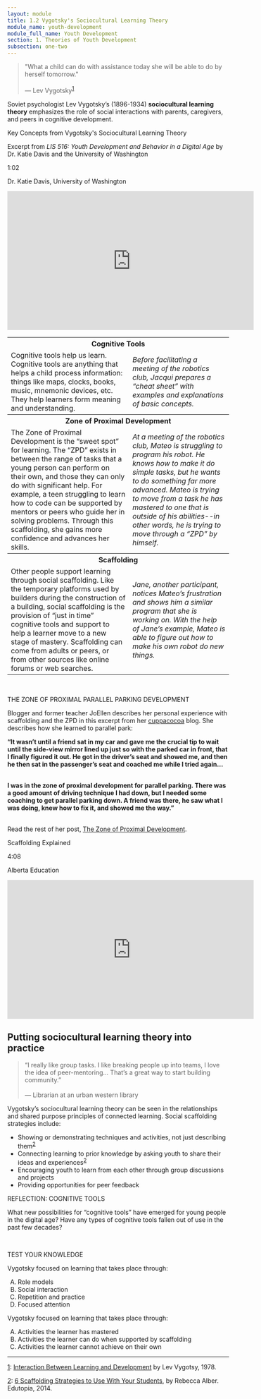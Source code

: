 ```yaml
---
layout: module
title: 1.2 Vygotsky's Sociocultural Learning Theory
module_name: youth-development
module_full_name: Youth Development
section: 1. Theories of Youth Development
subsection: one-two
---
```


>"What a child can do with assistance today she will be able to do by herself tomorrow."<br/><br/>— Lev Vygotsky<sup><a name="1" href="#fn1">1</a></sup>

Soviet psychologist Lev Vygotsky’s (1896-1934) **sociocultural learning theory** emphasizes the role of social interactions with parents, caregivers, and peers in cognitive development.

<div class="explanatory">
  <p>Key Concepts from Vygotsky's Sociocultural Learning Theory</p>
  <p>Excerpt from <i>LIS 516: Youth Development and Behavior in a Digital Age</i> by Dr. Katie Davis and the University of Washington</p>
<p class="videotime">1:02</p><p class="source">Dr. Katie Davis, University of Washington</p>

<div class="video">
<iframe width="560" height="315" src="https://www.youtube.com/embed/inNEpfNPcZ4" frameborder="0" allow="autoplay; encrypted-media" allowfullscreen></iframe>
</div></div>

<table class="colorful-th"> 
  <tr><th colspan="2">Cognitive Tools</th></tr>
  <tr><td>Cognitive tools help us learn. Cognitive tools are anything that helps a child process information: things like maps, clocks, books, music, mnemonic devices, etc. They help learners form meaning and understanding.</td><td><i>Before facilitating a meeting of the robotics club, Jacqui prepares a “cheat sheet” with examples and explanations of basic concepts. </i></td></tr> 

  <tr><th colspan="2">Zone of Proximal Development</th></tr>
  <tr><td>The Zone of Proximal Development is the “sweet spot” for learning. The “ZPD” exists in between the range of tasks that a young person can perform on their own, and those they can only do with significant help. For example, a teen struggling to learn how to code can be supported by mentors or peers who guide her in solving problems. Through this scaffolding, she gains more confidence and advances her skills.</td><td><i>At a meeting of the robotics club, Mateo is struggling to program his robot. He knows how to make it do simple tasks, but he wants to do something far more advanced. Mateo is trying to move from a task he has mastered to one that is outside of his abilities--in other words, he is trying to move through a “ZPD” by himself. </i></td></tr> 

  <tr><th colspan="2">Scaffolding</th></tr>
  <tr><td>Other people support learning through social scaffolding. Like the temporary platforms used by builders during the construction of a building, social scaffolding is the provision of “just in time” cognitive tools and support to help a learner move to a new stage of mastery. Scaffolding can come from adults or peers, or from other sources like online forums or web searches.</td><td><i>Jane, another participant, notices Mateo’s frustration and shows him a similar program that she is working on. With the help of Jane’s example, Mateo is able to figure out how to make his own robot do new things. </i></td></tr> 
</table>
<br>
<div class="case_study_box">  

<p><span class="box-title">THE ZONE OF PROXIMAL PARALLEL PARKING DEVELOPMENT</span></p> 

<p>Blogger and former teacher JoEllen describes her personal experience with scaffolding and the ZPD in this excerpt from her <a href="http://www.cuppacocoa.com/" target="_blank">cuppacocoa</a> blog. She describes how she learned to parallel park:  

<b>“It wasn’t until a friend sat in my car and gave me the crucial tip to wait until the side-view mirror lined up just so with the parked car in front, that I finally figured it out. He got in the driver’s seat and showed me, and then he then sat in the passenger’s seat and coached me while I tried again... <br><br>

I was in the zone of proximal development for parallel parking. There was a good amount of driving technique I had down, but I needed some coaching to get parallel parking down. A friend was there, he saw what I was doing, knew how to fix it, and showed me the way.”</b><br><br>

Read the rest of her post, <a href="http://www.cuppacocoa.com/the-zone-of-proximal-development/" target="_blank">The Zone of Proximal Development</a>.</p>  
</div> 

<div class="explanatory">
  <p>Scaffolding Explained</p>
<p class="videotime">4:08</p><p class="source">Alberta Education</p>

<div class="video">
<iframe width="560" height="315" src="https://www.youtube.com/embed/CTR_snb-0nQ" frameborder="0" allow="autoplay; encrypted-media" allowfullscreen></iframe>
</div></div>


## Putting sociocultural learning theory into practice 

<!-- INTS_059 -->
>“I really like group tasks. I like breaking people up into teams, I love the idea of peer-mentoring… That’s a great way to start building community.”<br/><br/>— Librarian at an urban western library

Vygotsky’s sociocultural learning theory can be seen in the relationships and shared purpose principles of connected learning. Social scaffolding strategies include: 

- Showing or demonstrating techniques and activities, not just describing them<sup><a name="2" href="#fn2">2</a></sup>
- Connecting learning to prior knowledge by asking youth to share their ideas and experiences<sup><a name="2" href="#fn2">2</a></sup>
- Encouraging youth to learn from each other through group discussions and projects 
- Providing opportunities for peer feedback


<div class="reflection"> 

  <p><span class="box-title">REFLECTION: COGNITIVE TOOLS</span></p> 

  <p>What new possibilities for “cognitive tools” have emerged for young people in the digital age? Have any types of cognitive tools fallen out of use in the past few decades? </p>
</div>
<br>

<div class="reflection"> 

  <p><span class="box-title">TEST YOUR KNOWLEDGE</span></p> 

  <p>Vygotsky focused on learning that takes place through:</p> 
  <ol type="A">
  <li>Role models</li>
  <li>Social interaction</li>
  <li>Repetition and practice</li>
  <li>Focused attention</li>
  </ol>
  <p>Vygotsky focused on learning that takes place through:</p> 
  <ol type="A">
  <li>Activities the learner has mastered</li>
  <li>Activities the learner can do when supported by scaffolding</li>
  <li>Activities the learner cannot achieve on their own</li>
  </ol>
</div>

<hr/>

<a name="fn1" href="#1">1</a>: [Interaction Between Learning and Development](http://www.psy.cmu.edu/~siegler/vygotsky78.pdf) by Lev Vygotsy, 1978.

<a name="fn2" href="#2">2</a>: [6 Scaffolding Strategies to Use With Your Students](https://www.edutopia.org/blog/scaffolding-lessons-six-strategies-rebecca-alber), by Rebecca Alber. Edutopia, 2014.
